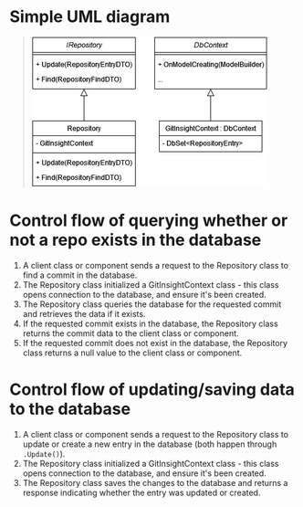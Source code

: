 ﻿# Simple UML diagram
>![Simple visualization](imgs/simple-uml.png)

# Control flow of querying whether or not a repo exists in the database
1. A client class or component sends a request to the Repository class to find a commit in the database.
2. The Repository class initialized a GitInsightContext class - this class opens connection to the database, and ensure it's been created.
3. The Repository class queries the database for the requested commit and retrieves the data if it exists.
4. If the requested commit exists in the database, the Repository class returns the commit data to the client class or component.
5. If the requested commit does not exist in the database, the Repository class returns a null value to the client class or component.

# Control flow of updating/saving data to the database
1. A client class or component sends a request to the Repository class to update or create a new entry in the database (both happen through `.Update()`).
2. The Repository class initialized a GitInsightContext class - this class opens connection to the database, and ensure it's been created.
3. The Repository class saves the changes to the database and returns a response indicating whether the entry was updated or created.